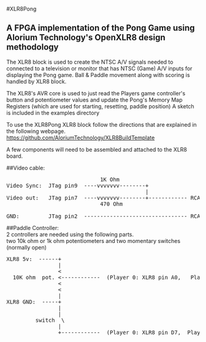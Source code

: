 #XLR8Pong
## A FPGA implementation of the Pong Game using Alorium Technology's OpenXLR8 design methodology

The XLR8 block is used to create the NTSC A/V signals needed to connected to a television or monitor that has NTSC (Game) A/V inputs for displaying the Pong game. 
Ball & Paddle movement along with scoring is handled by XLR8 block.

The XLR8's AVR core is used to just read the Players game controller's button and potentiometer
values and update the Pong's Memory Map Registers (which are used for starting, resetting, paddle position)
A sketch is included in the examples directory

To use the XLR8Pong XLR8 block follow the directions that are explained in the following webpage.
https://github.com/AloriumTechnology/XLR8BuildTemplate

A few components will need to be assembled and attached to the XLR8 board.

##Video cable:
<pre>
                             1K Ohm 
Video Sync:  JTag pin9  ----vvvvvvv--------+
                                           |
Video out:   JTag pin7  ----vvvvvvv--------+------------ RCA connector (center pin)
                             470 Ohm                    
                                                       
GND:         JTag pin2  -------------------------------- RCA GND (outside)
</pre>

##Paddle Controller:  
  2 controllers are needed using the following parts.  
  two 10k ohm or 1k ohm potentiometers and two momentary switches (normally open)
<pre>
XLR8 5v:  ------+
                |
                < 
  10K ohm  pot. <------------  (Player 0: XLR8 pin A0,   Player 1: XLR8 pin A1)
                <
                <
                |
XLR8 GND:  -----+
                |
                |
         switch  \
                |
                +------------  (Player 0: XLR8 pin D7,  Player 1: XLR8 pin D6)

</pre>

